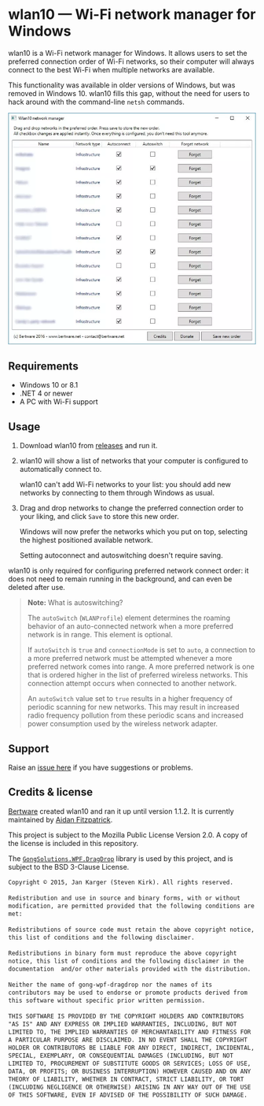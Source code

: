 # wlan10 — Wi-Fi network manager for Windows

wlan10 is a Wi-Fi network manager for Windows. It allows users to set the preferred connection order of Wi-Fi networks, so their computer will always connect to the best Wi-Fi when multiple networks are available.

This functionality was available in older versions of Windows, but was removed in Windows 10. wlan10 fills this gap, without the need for users to hack around with the command-line `netsh` commands.

![wlan10 screenshot](wlan10-screenshot.png)

## Requirements

* Windows 10 or 8.1
* .NET 4 or newer
* A PC with Wi-Fi support

## Usage

1. Download wlan10 from [releases](https://github.com/afit/wlan10/releases) and run it.
2. wlan10 will show a list of networks that your computer is configured to automatically connect to.

    wlan10 can't add Wi-Fi networks to your list: you should add new networks by connecting to them through Windows as usual.

3. Drag and drop networks to change the preferred connection order to your liking, and click `Save` to store this new order.

    Windows will now prefer the networks which you put on top, selecting the highest positioned available network.
    
    Setting autoconnect and autoswitching doesn't require saving.  

wlan10 is only required for configuring preferred network connect order: it does not need to remain running in the background, and can even be deleted after use.

> **Note:** What is autoswitching?
>
> The `autoSwitch` (`WLANProfile`) element determines the roaming behavior of an auto-connected network when a more preferred network is in range. This element is optional.
>
> If `autoSwitch` is `true` and `connectionMode` is set to `auto`, a connection to a more preferred network must be attempted whenever a more preferred network comes into range. A more preferred network is one that is ordered higher in the list of preferred wireless networks. This connection attempt occurs when connected to another network.
>
> An `autoSwitch` value set to `true` results in a higher frequency of periodic scanning for new networks. This may result in increased radio frequency pollution from these periodic scans and increased power consumption used by the wireless network adapter.

## Support

Raise an [issue here](https://github.com/Bertware/wlan10/issues) if you have suggestions or problems.

## Credits & license

[Bertware](http://www.bertware.net) created wlan10 and ran it up until version 1.1.2. It is currently maintained by [Aidan Fitzpatrick](https://github.com/afit/).

This project is subject to the Mozilla Public License Version 2.0. A copy of the license is included in this repository.

The [`GongSolutions.WPF.DragDrop`](https://github.com/punker76/gong-wpf-dragdrop) library is used by this project, and is subject to the BSD 3-Clause License.

    Copyright © 2015, Jan Karger (Steven Kirk). All rights reserved.

    Redistribution and use in source and binary forms, with or without modification, are permitted provided that the following conditions are met:

    Redistributions of source code must retain the above copyright notice, this list of conditions and the following disclaimer.

    Redistributions in binary form must reproduce the above copyright notice, this list of conditions and the following disclaimer in the documentation  and/or other materials provided with the distribution.

    Neither the name of gong-wpf-dragdrop nor the names of its contributors may be used to endorse or promote products derived from this software without specific prior written permission.

    THIS SOFTWARE IS PROVIDED BY THE COPYRIGHT HOLDERS AND CONTRIBUTORS "AS IS" AND ANY EXPRESS OR IMPLIED WARRANTIES, INCLUDING, BUT NOT LIMITED TO, THE IMPLIED WARRANTIES OF MERCHANTABILITY AND FITNESS FOR A PARTICULAR PURPOSE ARE DISCLAIMED. IN NO EVENT SHALL THE COPYRIGHT HOLDER OR CONTRIBUTORS BE LIABLE FOR ANY DIRECT, INDIRECT, INCIDENTAL, SPECIAL, EXEMPLARY, OR CONSEQUENTIAL DAMAGES (INCLUDING, BUT NOT LIMITED TO, PROCUREMENT OF SUBSTITUTE GOODS OR SERVICES; LOSS OF USE, DATA, OR PROFITS; OR BUSINESS INTERRUPTION) HOWEVER CAUSED AND ON ANY THEORY OF LIABILITY, WHETHER IN CONTRACT, STRICT LIABILITY, OR TORT (INCLUDING NEGLIGENCE OR OTHERWISE) ARISING IN ANY WAY OUT OF THE USE OF THIS SOFTWARE, EVEN IF ADVISED OF THE POSSIBILITY OF SUCH DAMAGE.
